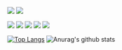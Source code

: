 <p><img src="http://views.whatilearened.today/views/github/fcamedeiros/views.svg"/> 
<a href="https://github.com/fcamedeiros/"><img src="https://img.shields.io/github/followers/fcamedeiros?color=%234CC61E&label=GitHub%20Followers%20%3A"/></a></p>

<p>
<img src="https://img.shields.io/badge/JavaScript-f55247"/>
<img src="https://img.shields.io/badge/Java-f55247"/>
<img src="https://img.shields.io/badge/Angular-f55247"/>
<img src="https://img.shields.io/badge/Node-f55247"/>
<img src="https://img.shields.io/badge/React-f55247"/>
</P

[![Top Langs](https://github-readme-stats.vercel.app/api/top-langs/?username=fcamedeiros&layout=compact&theme=nord&show_icons=true)](https://github.com/anuraghazra/github-readme-stats)
![Anurag's github stats](https://github-readme-stats.vercel.app/api?username=fcamedeiros&show_icons=true&theme=nord)
